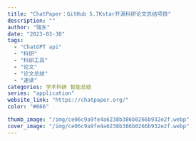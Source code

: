 ```yaml
---
title: "ChatPaper：GitHub 5.7Kstar开源科研论文总结项目"
description: ""
author: "瑞东"
date: "2023-03-30"
tags:
  - "ChatGPT api"
  - "科研"
  - "科研工具"
  - "论文"
  - "论文总结"
  - "速读"
categories: 学术科研 智能总结
series: "application"
website_link: "https://chatpaper.org/"
color: "#666"

thumb_image: "/img/ce06c9a9fe4a6238b386b0266b932e2f.webp"
cover_image: "/img/ce06c9a9fe4a6238b386b0266b932e2f.webp"
---
```


